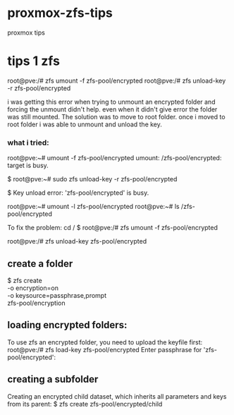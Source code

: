 # proxmox-zfs-tips
proxmox tips
# tips 1 zfs

root@pve:/# zfs umount -f zfs-pool/encrypted
root@pve:/# zfs unload-key -r zfs-pool/encrypted

i was getting this error when trying to unmount an encrypted folder and forcing the unmount didn't help. even when it didn't give error the folder was still mounted. The solution was to move to root folder. once i moved to root folder i was able to unmount and unload the key.

### what i tried:

root@pve:~# umount -f zfs-pool/encrypted
umount: /zfs-pool/encrypted: target is busy.

$ root@pve:~# sudo zfs unload-key -r zfs-pool/encrypted

$ Key unload error: 'zfs-pool/encrypted' is busy.

root@pve:~# umount -l zfs-pool/encrypted
root@pve:~# ls /zfs-pool/encrypted

To fix the problem:
cd /
$ root@pve:/# zfs umount -f zfs-pool/encrypted

root@pve:/# zfs unload-key zfs-pool/encrypted

## create a folder
$ zfs create \
    -o encryption=on \
    -o keysource=passphrase,prompt \
    zfs-pool/encryption

## loading encrypted  folders:
To use zfs an encrypted folder, you need to upload the keyfile first:
root@pve:/# zfs load-key zfs-pool/encrypted
Enter passphrase for 'zfs-pool/encrypted':<password-key>
## creating a subfolder
Creating an encrypted child dataset, which inherits all parameters and keys from its parent:
$ zfs create zfs-pool/encrypted/child
